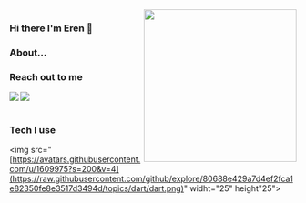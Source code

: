 <img src="https://media.giphy.com/media/c2lbMLWfL1mQ8/giphy.gif" align="right" widht="400" height="268">

### Hi there I'm Eren 👋

### About...

### Reach out to me

[<img widht="22" src="https://unpng.com/simple-icons@v4/icons/twitter.svg" align="left" />][twitter]
[<img widht="22" src="https://unpng.com/simple-icons@v4/icons/linkedin.svg" align="left" />][linkedin]

[twitter]: https://twitter.com/erenklyctr
[linkedin]: https://www.linkedin.com/in/erenklyc/

<br />
<br />

### Tech I use

<img src="[https://avatars.githubusercontent.com/u/1609975?s=200&v=4](https://raw.githubusercontent.com/github/explore/80688e429a7d4ef2fca1e82350fe8e3517d3494d/topics/dart/dart.png)" widht="25" height"25">
